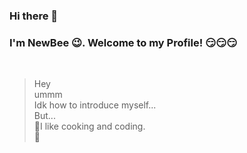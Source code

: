 ### Hi there 👋
### I'm NewBee 😉. Welcome to my Profile! 😏😏😏
<br>

>Hey<br>
>ummm<br>
>Idk how to introduce myself...<br>
>But...<br>
>🥺I like cooking and coding. <br>
>🙂

<!--
**IchNewBee/IchNewBee** is a ✨ _special_ ✨ repository because its `README.md` (this file) appears on your GitHub profile.

Here are some ideas to get you started:

- 🔭 I’m currently working on ...
- 🌱 I’m currently learning ...
- 👯 I’m looking to collaborate on ...
- 🤔 I’m looking for help with ...
- 💬 Ask me about ...
- 📫 How to reach me: ...
- 😄 Pronouns: ...
- ⚡ Fun fact: ...
-->
